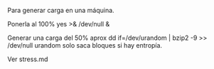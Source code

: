Para generar carga en una máquina.

Ponerla al 100%
yes >& /dev/null &

Generar una carga del 50% aprox
dd if=/dev/urandom | bzip2 -9 >> /dev/null
  urandom solo saca bloques si hay entropía.


Ver stress.md
